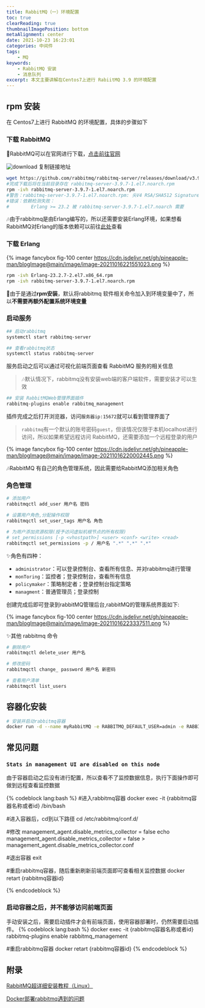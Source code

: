 ```yaml
---
title: RabbitMQ（一）环境配置
toc: true
clearReading: true
thumbnailImagePosition: bottom
metaAlignment: center
date: 2021-10-23 16:23:01
categories: 中间件
tags:
    - MQ
keywords: 
    - RabbitMQ 安装
    - 消息队列
excerpt: 本文主要讲解在Centos7上进行 RabiitMQ 3.9 的环境配置
---
```

<!-- toc -->

## rpm 安装

在 Centos7上进行 RabbitMQ 的环境配置，具体的步骤如下

### 下载 RabbitMQ

:book:RabbitMQ可以在官网进行下载，[点击前往官网](https://www.rabbitmq.com/download.html)

![download](https://cdn.jsdelivr.net/gh/pineapple-man/blogImage@main/image/image-20211016220643170.png)
复制链接地址

```bash
wget https://github.com/rabbitmq/rabbitmq-server/releases/download/v3.9.7/rabbitmq-server-3.9.7-1.el7.noarch.rpm
#完成下载后将在当前目录存在 rabbitmq-server-3.9.7-1.el7.noarch.rpm
rpm -ivh rabbitmq-server-3.9.7-1.el7.noarch.rpm
#警告：rabbitmq-server-3.9.7-1.el7.noarch.rpm: 头V4 RSA/SHA512 Signature, 密钥 ID 6026dfca: NOKEY
#错误：依赖检测失败：
#        Erlang >= 23.2 被 rabbitmq-server-3.9.7-1.el7.noarch 需要
```

:notes:由于rabbitmq是由Erlang编写的，所以还需要安装Erlang环境，如果想看RabbitMQ对Erlang的版本依赖可以前往[此处](https://www.rabbitmq.com/which-Erlang.html)查看

### 下载 Erlang

{% image fancybox  fig-100  center https://cdn.jsdelivr.net/gh/pineapple-man/blogImage@main/image/image-20211016221551023.png   %}

```bash
rpm -ivh Erlang-23.2.7-2.el7.x86_64.rpm
rpm -ivh rabbitmq-server-3.9.7-1.el7.noarch.rpm
```

:book:由于是通过**rpm安装**，默认将rabbitmq 软件相关命令加入到环境变量中了，所以**不需要再额外配置系统环境变量**

### 启动服务

```bash
## 启动rabbitmq
systemctl start rabbitmq-server

## 查看rabbitmq状态
systemctl status rabbitmq-server
```

服务启动之后可以通过可视化前端页面查看 RabbitMQ 服务的相关信息
> :notes:默认情况下，rabbitmq没有安装web端的客户端软件，需要安装才可以生效

```bash
## 安装 RabbitMQWeb管理界面插件
rabbitmq-plugins enable rabbitmq_management
```

插件完成之后打开浏览器，访问`服务器ip:15672`就可以看到管理界面了

> `rabbitmq`有一个默认的账号密码`guest`，但该情况仅限于本机localhost进行访问，所以如果希望远程访问 RabbitMQ，还需要添加一个远程登录的用户

{% image fancybox  fig-100  center https://cdn.jsdelivr.net/gh/pineapple-man/blogImage@main/image/image-20211016220002445.png   %}

:notes:RabbitMQ 有自己的角色管理系统，因此需要给RabbitMQ添加相关角色

### 角色管理

```bash
# 添加用户
rabbitmqctl add_user 用户名 密码

# 设置用户角色,分配操作权限
rabbitmqctl set_user_tags 用户名 角色

# 为用户添加资源权限(授予访问虚拟机根节点的所有权限)
# set_permissions [-p <vhostpath>] <user> <conf> <write> <read>
rabbitmqctl set_permissions -p / 用户名 ".*" ".*" ".*"
```

:sparkles:角色有四种：

- `administrator`：可以登录控制台、查看所有信息、并对rabbitmq进行管理
- `monToring`：监控者；登录控制台，查看所有信息
- `policymaker`：策略制定者；登录控制台指定策略
- `managment`：普通管理员；登录控制

创建完成后即可登录到rabbitMQ管理后台,rabbitMQ的管理系统界面如下:

{% image fancybox  fig-100  center https://cdn.jsdelivr.net/gh/pineapple-man/blogImage@main/image/image-20211016223337511.png  %}

:sparkles:其他 rabbitmq 命令

```bash
# 删除用户
rabbitmqctl delete_user 用户名

# 修改密码
rabbitmqctl change_ password 用户名 新密码

# 查看用户清单
rabbitmqctl list_users
```

## 容器化安装

```bash
# 安装并启动rabbitmq容器
docker run -d --name myRabbitMQ -e RABBITMQ_DEFAULT_USER=admin -e RABBITMQ_DEFAULT_PASS=123456 -p 15672:15672 -p 5672:5672 rabbitmq:3.8.14-management
```
## 常见问题

### `Stats in management UI are disabled on this node`
由于容器启动之后没有进行配置，所以查看不了监控数据信息，执行下面操作即可做到远程查看监控数据

{% codeblock lang:bash %}
#进入rabbitmq容器
docker exec -it {rabbitmq容器名称或者id} /bin/bash

#进入容器后，cd到以下路径
cd /etc/rabbitmq/conf.d/

#修改 management_agent.disable_metrics_collector = false
echo management_agent.disable_metrics_collector = false > management_agent.disable_metrics_collector.conf

#退出容器
exit

#重启rabbitmq容器，随后重新刷新前端页面即可查看相关监控数据
docker retart {rabbitmq容器id}

{% endcodeblock %}

### 启动容器之后，并不能够访问前端页面

手动安装之后，需要启动插件才会有前端页面，使用容器部署时，仍然需要启动插件。
{% codeblock  lang:bash %}
docker exec -it {rabbitmq容器名称或者id} rabbitmq-plugins enable rabbitmq_management

#重启rabbitmq容器
docker retart {rabbitmq容器id}
{% endcodeblock %}
## 附录

[RabbitMQ超详细安装教程（Linux）](https://blog.csdn.net/qq_45173404/article/details/116429302)

[Docker部署rabbitmq遇到的问题](https://blog.csdn.net/qq_45369827/article/details/115921401)